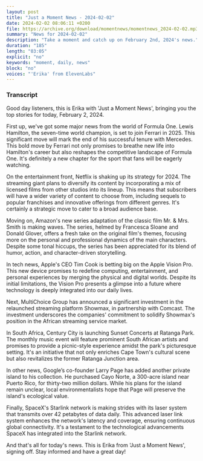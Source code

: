 ```yaml
---
layout: post
title: "Just a Moment News - 2024-02-02"
date: 2024-02-02 08:06:11 +0200
file: https://archive.org/download/momentnews/momentnews_2024-02-02.mp3
summary: "News for 2024-02-02"
description: "Take a moment and catch up on February 2nd, 2024's news."
duration: "185"
length: "03:05"
explicit: "no"
keywords: "moment, daily, news"
block: "no"
voices: "'Erika' from ElevenLabs"
---
```


### Transcript

Good day listeners, this is Erika with 'Just a Moment News', bringing you the top stories for today, February 2, 2024. 

First up, we've got some major news from the world of Formula One. Lewis Hamilton, the seven-time world champion, is set to join Ferrari in 2025. This significant move will mark the end of his successful tenure with Mercedes. This bold move by Ferrari not only promises to breathe new life into Hamilton's career but also reshapes the competitive landscape of Formula One. It's definitely a new chapter for the sport that fans will be eagerly watching.

On the entertainment front, Netflix is shaking up its strategy for 2024. The streaming giant plans to diversify its content by incorporating a mix of licensed films from other studios into its lineup. This means that subscribers will have a wider variety of content to choose from, including sequels to popular franchises and innovative offerings from different genres. It's certainly a strategic move to cater to a broad audience base.

Moving on, Amazon's new series adaptation of the classic film Mr. & Mrs. Smith is making waves. The series, helmed by Francesca Sloane and Donald Glover, offers a fresh take on the original film's themes, focusing more on the personal and professional dynamics of the main characters. Despite some tonal hiccups, the series has been appreciated for its blend of humor, action, and character-driven storytelling.

In tech news, Apple's CEO Tim Cook is betting big on the Apple Vision Pro. This new device promises to redefine computing, entertainment, and personal experiences by merging the physical and digital worlds. Despite its initial limitations, the Vision Pro presents a glimpse into a future where technology is deeply integrated into our daily lives.

Next, MultiChoice Group has announced a significant investment in the relaunched streaming platform Showmax, in partnership with Comcast. The investment underscores the companies' commitment to solidify Showmax's position in the African streaming service market.

In South Africa, Century City is launching Sunset Concerts at Ratanga Park. The monthly music event will feature prominent South African artists and promises to provide a picnic-style experience amidst the park's picturesque setting. It's an initiative that not only enriches Cape Town's cultural scene but also revitalizes the former Ratanga Junction area.

In other news, Google’s co-founder Larry Page has added another private island to his collection. He purchased Cayo Norte, a 300-acre island near Puerto Rico, for thirty-two million dollars. While his plans for the island remain unclear, local environmentalists hope that Page will preserve the island's ecological value.

Finally, SpaceX's Starlink network is making strides with its laser system that transmits over 42 petabytes of data daily. This advanced laser link system enhances the network's latency and coverage, ensuring continuous global connectivity. It's a testament to the technological advancements SpaceX has integrated into the Starlink network.

And that's all for today's news. This is Erika from 'Just a Moment News', signing off. Stay informed and have a great day!

